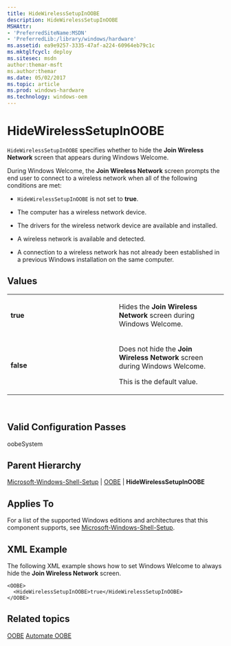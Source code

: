 ```yaml
---
title: HideWirelessSetupInOOBE
description: HideWirelessSetupInOOBE
MSHAttr:
- 'PreferredSiteName:MSDN'
- 'PreferredLib:/library/windows/hardware'
ms.assetid: ea9e9257-3335-47af-a224-60964eb79c1c
ms.mktglfcycl: deploy
ms.sitesec: msdn
author:themar-msft
ms.author:themar
ms.date: 05/02/2017
ms.topic: article
ms.prod: windows-hardware
ms.technology: windows-oem
---
```


# HideWirelessSetupInOOBE


`HideWirelessSetupInOOBE` specifies whether to hide the **Join Wireless Network** screen that appears during Windows Welcome.

During Windows Welcome, the **Join Wireless Network** screen prompts the end user to connect to a wireless network when all of the following conditions are met:

-   `HideWirelessSetupInOOBE` is not set to **true**.

-   The computer has a wireless network device.

-   The drivers for the wireless network device are available and installed.

-   A wireless network is available and detected.

-   A connection to a wireless network has not already been established in a previous Windows installation on the same computer.

## Values


<table>
<colgroup>
<col width="50%" />
<col width="50%" />
</colgroup>
<tbody>
<tr class="odd">
<td><p><strong>true</strong></p></td>
<td><p>Hides the <strong>Join Wireless Network</strong> screen during Windows Welcome.</p></td>
</tr>
<tr class="even">
<td><p><strong>false</strong></p></td>
<td><p>Does not hide the <strong>Join Wireless Network</strong> screen during Windows Welcome.</p>
<p>This is the default value.</p></td>
</tr>
</tbody>
</table>

 

## Valid Configuration Passes


oobeSystem

## Parent Hierarchy


[Microsoft-Windows-Shell-Setup](microsoft-windows-shell-setup.md) | [OOBE](microsoft-windows-shell-setup-oobe.md) | **HideWirelessSetupInOOBE**

## Applies To


For a list of the supported Windows editions and architectures that this component supports, see [Microsoft-Windows-Shell-Setup](microsoft-windows-shell-setup.md).

## XML Example


The following XML example shows how to set Windows Welcome to always hide the **Join Wireless Network** screen.

```
<OOBE>
  <HideWirelessSetupInOOBE>true</HideWirelessSetupInOOBE>
</OOBE>
```

## Related topics
[OOBE](microsoft-windows-shell-setup-oobe.md)
[Automate OOBE](https://docs.microsoft.com/windows-hardware/customize/desktop/automate-oobe)

 

 







